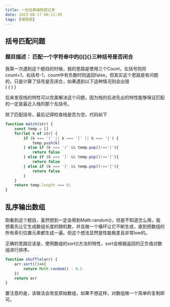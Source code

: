 ```yaml
---
title: 一些经典编程题记录
date: 2023-08-17 09:11:59
tags: [编程题]
---
```


## 括号匹配问题  
### 题目描述： 匹配一个字符串中的()[]{}三种括号是否闭合
我第一次遇到这个题目的时候，我的思路是使用三个Count，左括号则将count+1，右括号-1，count中有负数时则返回false。但其实这个思路是有问题的，只是计算了括号是否闭合，如果遇到以下这种情况则会出错  
( { ) }  

后来发现栈的特性可以完美解决这个问题，因为栈的后进先出的特性能够保证匹配的一定是最近入栈的那个左括号。  

除了匹配括号，最后记得检查栈是否为空。代码如下  
```javascript
function match(str) {
    const temp = []
    for(let k of str) {
        if (k === '(' || k === '[' || k === '{') {
            temp.push(k)
        } else if (k === ')' && temp.pop()!=='('){
            return false
        } else if (k === ']' && temp.pop()!=='['){
            return false
        } else if (k === '}' && temp.pop()!=='{'){
            return false
        }
    }
    return temp.length === 0;
}
```

## 乱序输出数组  
刚看到这个题目，虽然想到一定会用到Math.random()，但是不知道怎么用，我想着先让它生成数组长度的随机数，并且做一个循环让它不断生成，直到把数组的所有索引位置元素都生成一遍。但这个想法显然是性能极差且非常low的。  

正确的思路应该是，使用数组的sort()方法的特性，sort会根据返回的正负值对数组进行排序。
```javascript
function shuffle(arr) {
    arr.sort(()=>{
        return Math.random() - 0.5
    })
    return arr
}
```

要注意的是，该做法会改变原始数组，如果不想这样，对数组做一个简单的复制即可。